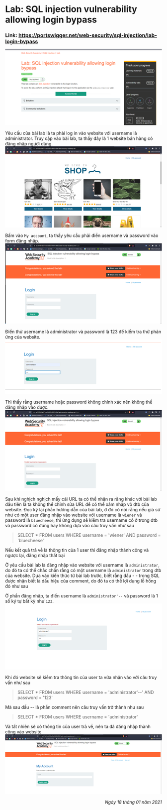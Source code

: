 # Lab: SQL injection vulnerability allowing login bypass

### Link: https://portswigger.net/web-security/sql-injection/lab-login-bypass

![Require of Lab](/Images/sql2.1.png)

Yêu cầu của bài lab là ta phải log in vào website với username là administrator. Truy cập vào bài lab, ta thấy đây là 1 website bán hàng có đăng nhập người dùng.
![Website](/Images/sql2.2.png)

Bấm vào `My account`, ta thấy yêu cầu phải điền username và password vào form đăng nhập.
![Login](/Images/sql2.3.png)

Điền thử username là administrator và password là 123 để kiểm tra thử phản ứng của website. 
![Test Login](/Images/sql2.4.png)

Thì thấy rằng username hoặc password không chính xác nên không thể đăng nhập vào được.
![Test Login 2](/Images/sql2.5.png)

Sau khi nghịch nghịch mấy cái URL ta có thể nhận ra rằng khác với bài lab đầu tiên là ta không thể chỉnh sửa URL để có thể xâm nhập vô dtb của website. Đọc kỹ lại phần hướng dẫn của bài lab, ở đó có nói rằng nếu giả sử như có một user đăng nhập vào website với username là `wiener` và password là `bluecheese`, thì ứng dụng sẽ kiểm tra username có ở trong dtb và password  có đúng hay không dựa vào câu truy vấn như sau
 > SELECT * FROM users WHERE username = 'wiener' AND password = 'bluecheese'

Nếu kết quả trả về là thông tin của 1 user thì đăng nhập thành công và ngược lại, đăng nhập thất bại

Ở yêu cầu bài lab là đăng nhập vào website với username là `administrator`, do đó ta có thể chắc chắn rằng có một username là `administrator` trong dtb của website. 
Dựa vào kiến thức từ bài lab trước, biết rằng dấu - - trong SQL được nhận biết là dấu hiệu của comment, do đó ta có thể lợi dụng lỗ hổng đó như sau

Ở phần đăng nhập, ta điền username là `administrator'--` và password là 1 số ký tự bất kỳ như `123`. 
![Login](/Images/sql2.6.png)

Khi đó website sẽ kiểm tra thông tin của user ta vừa nhận vào với câu truy vấn như sau
> SELECT * FROM users WHERE username = 'administrator'--' AND password = '123'

Mà sau dấu -- là phần comment nên câu truy vấn trở thành như sau
> SELECT * FROM users WHERE username = 'administrator'

Và tất nhiên sẽ có thông tin của user trả về, nên ta đã đăng nhập thành công vào website
![Login](/Images/sql2.7.png)


<div align="right"> <i> Ngày 18 tháng 01 năm 2021 </i> </div>